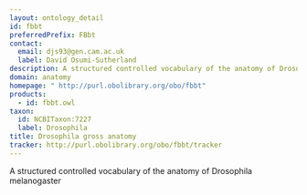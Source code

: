 ```yaml
---
layout: ontology_detail
id: fbbt
preferredPrefix: FBbt
contact: 
  email: djs93@gen.cam.ac.uk
  label: David Osumi-Sutherland
description: A structured controlled vocabulary of the anatomy of Drosophila melanogaster
domain: anatomy
homepage: " http://purl.obolibrary.org/obo/fbbt"
products: 
  - id: fbbt.owl
taxon: 
  id: NCBITaxon:7227
  label: Drosophila
title: Drosophila gross anatomy
tracker: http://purl.obolibrary.org/obo/fbbt/tracker
---
```


A structured controlled vocabulary of the anatomy of Drosophila melanogaster